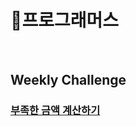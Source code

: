 # :pushpin:**프로그래머스** 
<br>

## **Weekly Challenge**
### [**부족한 금액 계산하기**](https://github.com/kimcno3/algorithms/blob/main/programmers/%EB%B6%80%EC%A1%B1%ED%95%9C%20%EA%B8%88%EC%95%A1%20%EA%B3%84%EC%82%B0%ED%95%98%EA%B8%B0.md)
